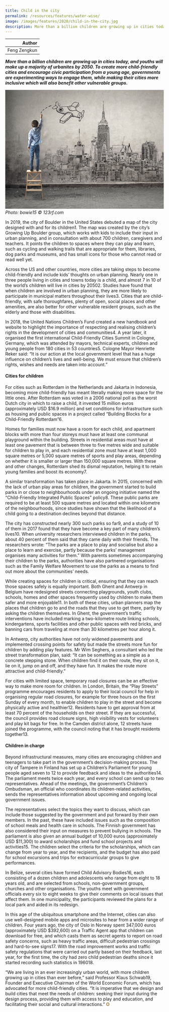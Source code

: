 ```yaml
---
title: Child in the city
permalink: /resources/features/water-wise/
image: /images/features/2020/child-in-the-city.jpg
description: More than a billion children are growing up in cities today, and youths will make up a majority of urbanites by 2050. To create more child-friendly cities and encourage civic participation from a young age, governments are experimenting ways to engage them, while making their cities more inclusive which will also benefit other vulnerable groups.
---
```


| Author |
|---:|
| Feng Zengkun |

***More than a billion children are growing up in cities today, and youths will make up a majority of urbanites by 2050. To create more child-friendly cities and encourage civic participation from a young age, governments are experimenting ways to engage them, while making their cities more inclusive which will also benefit other vulnerable groups.***

![Child in the city](/images/features/2020/child-city.jpg/)*Photo: bowie15 © 123rf.com*

In 2019, the city of Boulder in the United States debuted a map of the city designed with and for its children1. The map was created by the city’s Growing Up Boulder group, which works with kids to include their input in urban planning, and in consultation with about 700 children, caregivers and teachers. It points the children to spaces where they can play and learn, such as cycling and walking trails that are appropriate for them, libraries, dog parks and museums, and has small icons for those who cannot read or read well yet. 

Across the US and other countries, more cities are taking steps to become child-friendly and include kids’ thoughts on urban planning. Nearly one in three people living in cities and towns today is a child, and almost 7 in 10 of the world’s children will live in cities by 20502. Studies have found that when children are involved in urban planning, they are more likely to participate in municipal matters throughout their lives3. Cities that are child-friendly, with safe thoroughfares, plenty of open, social places and other amenities, are also better for other vulnerable resident groups, such as the elderly and those with disabilities. 

In 2018, the United Nations Children’s Fund created a new handbook and website to highlight the importance of respecting and realising children’s rights in the development of cities and communities4. A year later, it organised the first international Child-Friendly Cities Summit in Cologne, Germany, which was attended by mayors, technical experts, children and young people from 180 cities in 53 countries5. Cologne Mayor Henriette Reker said: “It is our action at the local government level that has a huge influence on children’s lives and well-being. We must ensure that children’s rights, wishes and needs are taken into account.” 

#### **Cities for children**

For cities such as Rotterdam in the Netherlands and Jakarta in Indonesia, becoming more child-friendly has meant literally making more space for the little ones. After Rotterdam was voted in a 2006 national poll as the worst Dutch city in which to raise a child, it invested 15 million euros (approximately USD $16.9 million) and set conditions for infrastructure such as housing and public spaces in a project called “Building Blocks for a Child-Friendly Rotterdam”6. 

Homes for families must now have a room for each child, and apartment blocks with more than four storeys must have at least one communal playground within the building. Streets in residential areas must have at least one pavement that is between three to five metres wide and suitable for children to play in, and each residential zone must have at least 1,000 square metres or 5,000 square metres of sports and play areas, depending on whether it is smaller or larger than 150,000 square metres. With these and other changes, Rotterdam shed its dismal reputation, helping it to retain young families and boost its economy7. 

A similar transformation has taken place in Jakarta. In 2015, concerned with the lack of urban play areas for children, the government started to build parks in or close to neighbourhoods under an ongoing initiative named the “Child-Friendly Integrated Public Spaces” policy8. These public parks are required to be at least 500 square metres and located within one kilometre of the neighbourhoods, since studies have shown that the likelihood of a child going to a destination declines beyond that distance.

The city has constructed nearly 300 such parks so far9, and a study of 10 of them in 2017 found that they have become a key part of many children’s lives10. When university researchers interviewed children in the parks, about 40 percent of them said that they came daily with their friends. The researchers wrote: “The parks are a place to play and socialise but also a place to learn and exercise, partly because the parks’ management organises many activities for them.” With parents sometimes accompanying their children to the parks, authorities have also partnered organisations such as the Family Welfare Movement to use the parks as a means to find out more about the communities’ needs. 

While creating spaces for children is critical, ensuring that they can reach those spaces safely is equally important. Both Ghent and Antwerp in Belgium have redesigned streets connecting playgrounds, youth clubs, schools, homes and other spaces frequently used by children to make them safer and more enjoyable11. In both of these cities, urban planners map the places that children go to and the roads that they use to get there, partly by asking the children themselves. In Ghent, the government’s traffic interventions have included marking a two-kilometre route linking schools, kindergartens, sports facilities and other public spaces with red bricks, and banning cars from traveling at more than 30 kilometres per hour along it.

In Antwerp, city authorities have not only widened pavements and implemented crossing points for safety but made the streets more fun for children by adding play features. Mr Wim Seghers, a consultant who led the street transformation plan, said: “It can be something as a simple as a concrete stepping stone. When children find it on their route, they sit on it, lie on it, jump on and off, and they have fun. It makes the route more attractive and child-friendly.”

For cities with limited space, temporary road closures can be an effective way to make more room for children. In London, Britain, the “Play Streets” programme encourages residents to apply to their local council for help in organising regular road closures, for example for three hours on the first Sunday of every month, to enable children to play in the street and become physically active and healthier12. Residents have to get approval from at least 70 percent of the households on their street. If they are successful, the council provides road closure signs, high visibility vests for volunteers and play kit bags for free. In the Camden district alone, 12 streets have joined the programme, with the council noting that it has brought residents together13.

#### **Children in charge** 

Beyond infrastructural measures, many cities are encouraging children and teenagers to take part in the government’s decision-making process. The city of Tampere in Finland has set up a Children’s Parliament for young people aged seven to 12 to provide feedback and ideas to the authorities14. The parliament meets twice each year, and every school can send up to two representatives. Ahead of the meetings, the government’s Children’s Ombudsman, an official who coordinates its children-related activities, sends the representatives information about upcoming and ongoing local government issues. 

The representatives select the topics they want to discuss, which can include those suggested by the government and put forward by their own members. In the past, these have included issues such as the composition of school meals and health care in schools. The Finnish government has also considered their input on measures to prevent bullying in schools. The parliament is also given an annual budget of 10,000 euros (approximately USD $11,300) to award scholarships and fund school projects and activities15. The children select the criteria for the scholarships, which can change from year to year, and the recipients, and the budget has also paid for school excursions and trips for extracurricular groups to give performances. 

In Belize, several cities have formed Child Advisory Bodies16, each consisting of a dozen children and adolescents who range from eight to 18 years old, and are selected from schools, non-government groups, churches and other organisations. The youths meet with government officials every six to eight weeks to give their comments on local issues that affect them. In one municipality, the participants reviewed the plans for a local park and aided in its redesign. 

In this age of the ubiquitous smartphone and the Internet, cities can also use well-designed mobile apps and microsites to hear from a wider range of children. Four years ago, the city of Oslo in Norway spent 347,000 euros (approximately USD $392,600) on a Traffic Agent app that children can download for free, and which casts them as secret agents to report on road safety concerns, such as heavy traffic areas, difficult pedestrian crossings and hard-to-see signs17. With the road improvement works and traffic safety regulations that were carried out partly based on their feedback, last year, for the first time, the city had zero child pedestrian deaths since it started recording such statistics in 196018.

“We are living in an ever increasingly urban world, with more children growing up in cities than ever before,” said Professor Klaus Schwab19, Founder and Executive Chairman of the World Economic Forum, which has advocated for more child-friendly cities. “It is imperative that we design and build cities that meet the needs of children: seeking their input during the design process, providing them with access to play and education, and facilitating their social and cultural interactions.” **<font color="#967942">O</font>**
